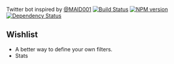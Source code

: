 Twitter bot inspired by [@MAID001](https://twitter.com/)
[![Build Status](https://travis-ci.org/vomitcuddle/maidbot.png)](https://travis-ci.org/vomitcuddle/maidbot)
[![NPM version](https://badge.fury.io/js/maidbot.png)](http://badge.fury.io/js/maidbot)
[![Dependency Status](https://gemnasium.com/vomitcuddle/maidbot.png)](https://gemnasium.com/vomitcuddle/maidbot)

Wishlist
--------
* A better way to define your own filters.
* Stats
